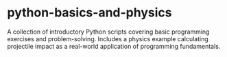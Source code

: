 # python-basics-and-physics
A collection of introductory Python scripts covering basic programming exercises and problem-solving. Includes a physics example calculating projectile impact as a real-world application of programming fundamentals.
